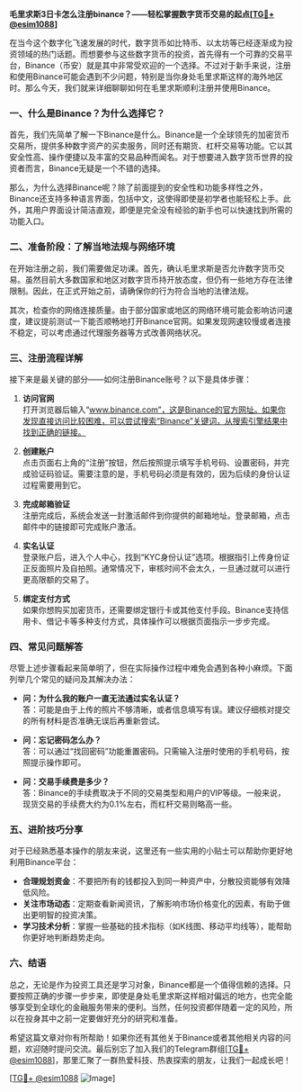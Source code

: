**毛里求斯3日卡怎么注册binance？——轻松掌握数字货币交易的起点[[TG💪+ @esim1088](https://t.me/s/esim1088)]**

在当今这个数字化飞速发展的时代，数字货币如比特币、以太坊等已经逐渐成为投资领域的热门话题。而想要参与这些数字货币的投资，首先得有一个可靠的交易平台，Binance（币安）就是其中非常受欢迎的一个选择。不过对于新手来说，注册和使用Binance可能会遇到不少问题，特别是当你身处毛里求斯这样的海外地区时。那么今天，我们就来详细聊聊如何在毛里求斯顺利注册并使用Binance。

### 一、什么是Binance？为什么选择它？

首先，我们先简单了解一下Binance是什么。Binance是一个全球领先的加密货币交易所，提供多种数字资产的买卖服务，同时还有期货、杠杆交易等功能。它以其安全性高、操作便捷以及丰富的交易品种而闻名。对于想要进入数字货币世界的投资者而言，Binance无疑是一个不错的选择。

那么，为什么选择Binance呢？除了前面提到的安全性和功能多样性之外，Binance还支持多种语言界面，包括中文，这使得即使是初学者也能轻松上手。此外，其用户界面设计简洁直观，即便是完全没有经验的新手也可以快速找到所需的功能入口。

### 二、准备阶段：了解当地法规与网络环境

在开始注册之前，我们需要做足功课。首先，确认毛里求斯是否允许数字货币交易。虽然目前大多数国家和地区对数字货币持开放态度，但仍有一些地方存在法律限制。因此，在正式开始之前，请确保你的行为符合当地的法律法规。

其次，检查你的网络连接质量。由于部分国家或地区的网络环境可能会影响访问速度，建议提前测试一下能否顺畅地打开Binance官网。如果发现网速较慢或者连接不稳定，可以考虑通过代理服务器等方式改善网络状况。

### 三、注册流程详解

接下来是最关键的部分——如何注册Binance账号？以下是具体步骤：

1. **访问官网**  
   打开浏览器后输入“www.binance.com”，这是Binance的官方网址。如果你发现直接访问比较困难，可以尝试搜索“Binance”关键词，从搜索引擎结果中找到正确的链接。

2. **创建账户**  
   点击页面右上角的“注册”按钮，然后按照提示填写手机号码、设置密码，并完成验证码验证。需要注意的是，手机号码必须是有效的，因为后续的身份认证过程需要用到它。

3. **完成邮箱验证**  
   注册完成后，系统会发送一封激活邮件到你提供的邮箱地址。登录邮箱，点击邮件中的链接即可完成账户激活。

4. **实名认证**  
   登录账户后，进入个人中心，找到“KYC身份认证”选项。根据指引上传身份证正反面照片及自拍照。通常情况下，审核时间不会太久，一旦通过就可以进行更高限额的交易了。

5. **绑定支付方式**  
   如果你想购买加密货币，还需要绑定银行卡或其他支付手段。Binance支持信用卡、借记卡等多种支付方式，具体操作可以根据页面指示一步步完成。

### 四、常见问题解答

尽管上述步骤看起来简单明了，但在实际操作过程中难免会遇到各种小麻烦。下面列举几个常见的疑问及其解决办法：

- **问：为什么我的账户一直无法通过实名认证？**  
  答：可能是由于上传的照片不够清晰，或者信息填写有误。建议仔细核对提交的所有材料是否准确无误后再重新尝试。

- **问：忘记密码怎么办？**  
  答：可以通过“找回密码”功能重置密码。只需输入注册时使用的手机号码，按照提示操作即可。

- **问：交易手续费是多少？**  
  答：Binance的手续费取决于不同的交易类型和用户的VIP等级。一般来说，现货交易的手续费大约为0.1%左右，而杠杆交易则略高一些。

### 五、进阶技巧分享

对于已经熟悉基本操作的朋友来说，这里还有一些实用的小贴士可以帮助你更好地利用Binance平台：

- **合理规划资金**：不要把所有的钱都投入到同一种资产中，分散投资能够有效降低风险。
- **关注市场动态**：定期查看新闻资讯，了解影响市场价格变化的因素，有助于做出更明智的投资决策。
- **学习技术分析**：掌握一些基础的技术指标（如K线图、移动平均线等），能帮助你更好地判断趋势走向。

### 六、结语

总之，无论是作为投资工具还是学习对象，Binance都是一个值得信赖的选择。只要按照正确的步骤一步步来，即使是身处毛里求斯这样相对偏远的地方，也完全能够享受到全球化的金融服务带来的便利。当然，任何投资都伴随着一定的风险，所以在投身其中之前一定要做好充分的研究和准备。

希望这篇文章对你有所帮助！如果你还有其他关于Binance或者其他相关内容的问题，欢迎随时提问交流。最后别忘了加入我们的Telegram群组[[TG💪+ @esim1088](https://t.me/s/esim1088)]，那里汇聚了一群热爱科技、热衷探索的朋友，让我们一起成长吧！

[[TG💪+ @esim1088](https://t.me/s/esim1088) ![Image](https://i.postimg.cc/4NQfJmqS/Snipaste-2025-05-13-00-14-12.png)]